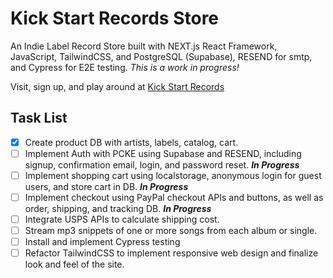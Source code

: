 # Kick Start Records Store

An Indie Label Record Store built with NEXT.js React Framework, JavaScript, TailwindCSS, and PostgreSQL (Supabase), RESEND for smtp, and Cypress for E2E testing.
_This is a work in progress!_

Visit, sign up, and play around at [Kick Start Records](https://www.kickstartrecords.com)

## Task List

- [x] Create product DB with artists, labels, catalog, cart.
- [ ] Implement Auth with PCKE using Supabase and RESEND, including signup, confirmation email, login, and password reset. _**In Progress**_
- [ ] Implement shopping cart using localstorage, anonymous login for guest users, and store cart in DB. _**In Progress**_
- [ ] Implement checkout using PayPal checkout APIs and buttons, as well as order, shipping, and tracking DB. _**In Progress**_
- [ ] Integrate USPS APIs to calculate shipping cost.
- [ ] Stream mp3 snippets of one or more songs from each album or single.
- [ ] Install and implement Cypress testing
- [ ] Refactor TailwindCSS to implement responsive web design and finalize look and feel of the site.
